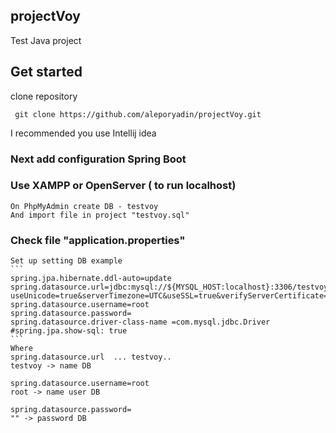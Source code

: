 ## projectVoy

Test Java project

## Get started
clone repository 
```
 git clone https://github.com/aleporyadin/projectVoy.git
```
I recommended you use Intellij idea

### Next add configuration Spring Boot
### Use XAMPP or OpenServer ( to run localhost)
    On PhpMyAdmin create DB - testvoy
    And import file in project "testvoy.sql" 
### Check file "application.properties"
    Set up setting DB example 
    ```
    spring.jpa.hibernate.ddl-auto=update
    spring.datasource.url=jdbc:mysql://${MYSQL_HOST:localhost}:3306/testvoy?useUnicode=true&serverTimezone=UTC&useSSL=true&verifyServerCertificate=false
    spring.datasource.username=root
    spring.datasource.password=
    spring.datasource.driver-class-name =com.mysql.jdbc.Driver
    #spring.jpa.show-sql: true
    ```
    Where
    spring.datasource.url  ... testvoy..
    testvoy -> name DB 
    
    spring.datasource.username=root
    root -> name user DB
    
    spring.datasource.password=
    "" -> password DB
